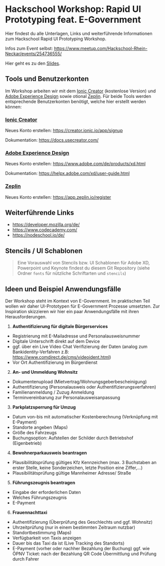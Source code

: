 # Hackschool Workshop: Rapid UI Prototyping feat. E-Government

Hier findest du alle Unterlagen, Links und weiterführende Informationen zum Hackschool
Rapid UI Prototyping Workshop.

Infos zum Event selbst: https://www.meetup.com/Hackschool-Rhein-Neckar/events/254736555/

Hier geht es zu den [Slides](https://docs.google.com/presentation/d/1Pm_okNYB8gRXt6mnS-vHd7o6LaYqTs7kl5RrY3VNkV4/edit?usp=sharing).

## Tools und Benutzerkonten
Im Workshop arbeiten wir mit dem [Ionic Creator](https://ionicframework.com/pro/creator) (kostenlose Version)
und [Adobe Experience Design](https://www.adobe.com/de/products/xd.html) sowie otional [Zeplin](https://app.zeplin.io).
Für beide Tools werden entsprechende Benutzerkonten benötigt, welche hier erstellt werden können:

### [Ionic Creator](https://ionicframework.com/pro/creator)

Neues Konto erstellen: https://creator.ionic.io/app/signup

Dokumentation: https://docs.usecreator.com/

### [Adobe Experience Design](https://www.adobe.com/de/products/xd.html)

Neues Konto erstellen: https://www.adobe.com/de/products/xd.html

Dokumentation: https://helpx.adobe.com/xd/user-guide.html

### [Zeplin](https://app.zeplin.io)

Neues Konto erstellen: https://app.zeplin.io/register

## Weiterführende Links

* https://developer.mozilla.org/de/
* https://www.codecademy.com/
* https://nodeschool.io/de/

## Stencils / UI Schablonen

> Eine Vorauswahl von Stencils bzw. UI Schablonen für Adobe XD, Powerpoint und Keynote findest du diesem Git Repository (siehe Ordner `fonts` für nützliche Schriftarten und `stencils`)

## Ideen und Beispiel Anwendungsfälle

Der Workshop steht im Kontext von E-Government.
Im praktischen Teil wollen wir daher UI-Prototypen für E-Government Prozesse umsetzten.
Zur Inspiration skizzieren wir hier ein paar Anwendungsfälle mit ihren Herausforderungen.

1. **Authentifizierung für digitale Bürgerservices**
  - Registrierung mit E-Mailadresse und Personalausweisnummer  
  - Digitale Unterschrift direkt auf dem Device
  - ggf. über ein Live Video Chat Verifizierung der Daten 
    (analog zum Bankidentity-Verfahren z.B: https://www.comdirect.de/cms/videoident.html)
  - Vor Ort Authentifizierung im Bürgerdienst


2. **An- und Ummeldung Wohnsitz**
  - Dokumentenupload (Mietvertrag/Wohnungsgeberbescheinigung)
  - Authentifizierung (Personalausweis oder Authentifizierungsverfahren)
  - Familienanmeldung / Zuzug Anmeldung
  - Terminvereinbarung zur Personalausweisanpassung


3. **Parkplatzsperrung für Umzug**
  - Datum von-bis mit automatischer Kostenberechnung (Verknüpfung mit E-Payment)
  - Standorte angeben (Maps)
  - Größe des Fahrzeugs
  - Buchungsoption: Aufstellen der Schilder durch Betriebshof (Eigenbetrieb)


4. **Bewohnerparkausweis beantragen**
  - Plausibilitätsprüfung gültiges Kfz Kennzeichen (max. 3 Buchstaben an erster Stelle, keine Sonderzeichen, letzte Position eine Ziffer,...)
  - Plausibilitätsprüfung gültige Mannheimer Adresse/ Straße


5. **Führungszeugnis beantragen**
  - Eingabe der erforderlichen Daten
  - Welches Führungszeugnis
  - E-Payment


6. **Frauennachttaxi**
  - Authentifizierung (Überprüfung des Geschlechts und ggf. Wohnsitz)
  - Uhrzeitprüfung (nur in einem bestimmten Zeitraum nutzbar)
  - Standortbestimmung (Maps)
  - Verfügbarkeit von Taxis anzeigen
  - Dauer bis das Taxi da ist (Live Tracking des Standorts)
  - E-Payment (vorher oder nachher Bezahlung der Buchung)
    ggf. wie ÖPNV Ticket: nach der Bezahlung QR Code Übermittlung und Prüfung durch Fahrer
